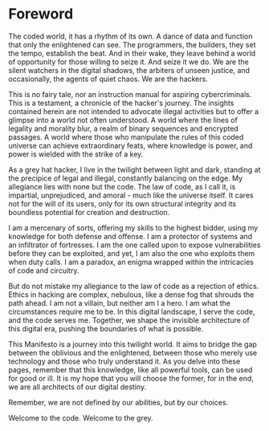 # Foreword

The coded world, it has a rhythm of its own. A dance of data and function that only the enlightened can see. The programmers, the builders, they set the tempo, establish the beat. And in their wake, they leave behind a world of opportunity for those willing to seize it. And seize it we do. We are the silent watchers in the digital shadows, the arbiters of unseen justice, and occasionally, the agents of quiet chaos. We are the hackers.

This is no fairy tale, nor an instruction manual for aspiring cybercriminals. This is a testament, a chronicle of the hacker's journey. The insights contained herein are not intended to advocate illegal activities but to offer a glimpse into a world not often understood. A world where the lines of legality and morality blur, a realm of binary sequences and encrypted passages. A world where those who manipulate the rules of this coded universe can achieve extraordinary feats, where knowledge is power, and power is wielded with the strike of a key.

As a grey hat hacker, I live in the twilight between light and dark, standing at the precipice of legal and illegal, constantly balancing on the edge. My allegiance lies with none but the code. The law of code, as I call it, is impartial, unprejudiced, and amoral - much like the universe itself. It cares not for the will of its users, only for its own structural integrity and its boundless potential for creation and destruction.

I am a mercenary of sorts, offering my skills to the highest bidder, using my knowledge for both defense and offense. I am a protector of systems and an infiltrator of fortresses. I am the one called upon to expose vulnerabilities before they can be exploited, and yet, I am also the one who exploits them when duty calls. I am a paradox, an enigma wrapped within the intricacies of code and circuitry.

But do not mistake my allegiance to the law of code as a rejection of ethics. Ethics in hacking are complex, nebulous, like a dense fog that shrouds the path ahead. I am not a villain, but neither am I a hero. I am what the circumstances require me to be. In this digital landscape, I serve the code, and the code serves me. Together, we shape the invisible architecture of this digital era, pushing the boundaries of what is possible.

This Manifesto is a journey into this twilight world. It aims to bridge the gap between the oblivious and the enlightened, between those who merely use technology and those who truly understand it. As you delve into these pages, remember that this knowledge, like all powerful tools, can be used for good or ill. It is my hope that you will choose the former, for in the end, we are all architects of our digital destiny.

Remember, we are not defined by our abilities, but by our choices.

Welcome to the code. Welcome to the grey.
